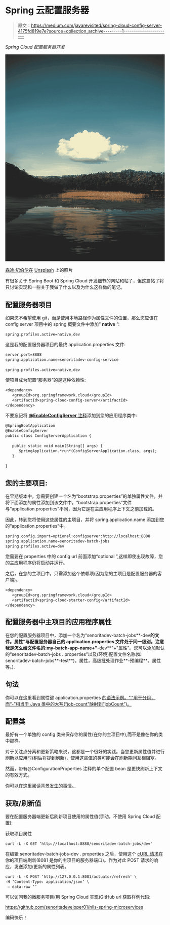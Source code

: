 # Spring 云配置服务器

> 原文：<https://medium.com/javarevisited/spring-cloud-config-server-4175fd819e7e?source=collection_archive---------1----------------------->

*Spring Cloud 配置服务器开发*

![](img/966a385de05b8476ffbb49ed91b9936a.png)

[森迪·纪伯伦](https://unsplash.com/@sendi_r_gibran?utm_source=medium&utm_medium=referral)在 [Unsplash](https://unsplash.com?utm_source=medium&utm_medium=referral) 上的照片

有很多关于 Spring Boot 和 Spring Cloud 开发细节的网站和帖子，但这篇帖子将只讨论实现和一些关于我做了什么以及为什么这样做的笔记。

## 配置服务器项目

如果您不希望使用 git，而是使用本地路径作为属性文件的位置，那么您应该在 config server 项目中的 spring 概要文件中添加“ **native** ”:

```
spring.profiles.active=native,dev
```

这是我的配置服务器项目的最终 application.properties 文件:

```
server.port=8888
spring.application.name=senoritadev-config-service

spring.profiles.active=native,dev
```

使项目成为配置“服务器”的是这种依赖性:

```
<dependency>
   <groupId>org.springframework.cloud</groupId>
   <artifactId>spring-cloud-config-server</artifactId>
</dependency>
```

不要忘记将 [**@EnableConfigServer** 注释](https://www.java67.com/2018/12/top-5-spring-cloud-annotations-for-java.html)添加到您的应用程序类中:

```
@SpringBootApplication
@EnableConfigServer
public class ConfigServerApplication {

   public static void main(String[] args) {
      SpringApplication.*run*(ConfigServerApplication.class, args);
   }

}
```

## 您的主要项目:

在早期版本中，您需要创建一个名为“bootstrap.properties”的单独属性文件，并将下面添加的属性添加到该文件中。“bootstrap.properties”文件与“application.properties”不同，因为它是在主应用程序上下文之前加载的。

因此，转到您将使用这些属性的主项目，并将 spring.application.name 添加到您的“application.properties”中。

```
spring.config.import=optional:configserver:http://localhost:8888
spring.application.name=senoritadev-batch-jobs
spring.profiles.active=dev
```

您需要在 properties 中的 config url 前面添加“optional ”,这样即使出现故障，您的主应用程序仍将启动并运行。

之后，在您的主项目中，只需添加这个依赖项(因为您的主项目是配置服务器的客户端)。

```
<dependency>
   <groupId>org.springframework.cloud</groupId>
   <artifactId>spring-cloud-starter-config</artifactId>
</dependency>
```

## 配置服务器中主项目的应用程序属性

在您的配置服务器项目中，添加一个名为“senoritadev-batch-jobs**-dev**的文件。属性”与配置服务器自己的 application.properties 文件处于同一级别。注意我是怎么给文件名的:my-batch-app-name+"**-dev**"+"属性”。您可以添加默认的“senoritadev-batch-jobs . properties”以及(环境)配置文件名称(如 senoritadev-batch-jobs**-test**)。属性，高级批处理作业**-预编程**。属性等。).

## 句法

你可以在这里看到属性键 application.properties [的语法示例。"."用于分组，而“-”相当于 Java 类中的大写(“job-count”映射到“jobCount”)。](https://mkyong.com/spring-boot/spring-boot-configurationproperties-example/)

## 配置类

最好有一个单独的 config 类来保存你的属性(在你的主项目中),而不是像在你的类中那样。

对于关注点分离和更新策略来说，这都是一个很好的实践。当您更新属性值并进行刷新以应用时(稍后将提到刷新)，使用这些值的类可能会在刷新期间互相阻塞。

然而，带有@ConfigurationProperties 注释的单个配置 bean 是更快刷新上下文的有效方式。

你可以在这里阅读背景[发生的事情。](https://gist.github.com/dsyer/a43fe5f74427b371519af68c5c4904c7)

## 获取/刷新值

要在配置服务器端更新后刷新项目使用的属性值(手动，不使用 Spring Cloud 配置):

获取项目属性

```
curl -L -X GET ‘http://localhost:8888/senoritadev-batch-jobs/dev'
```

在编辑 senoritadev-batch-jobs-dev . properties 之后，使用这个 [cURL 请求](https://www.java67.com/2017/10/how-to-test-restful-web-services-using.html)在你的项目端刷新(8081 是你的主项目的服务器端口)。作为对此 POST 请求的响应，发送添加/更新的属性列表。

```
curl -L -X POST ‘http://127.0.0.1:8081/actuator/refresh' \
-H ‘Content-Type: application/json’ \
 — data-raw ‘’
```

可以访问我的微服务项目(用 Spring Cloud 实现)GitHub url 获取样例代码:

<https://github.com/senoritadeveloper01/nils-spring-microservices>  

编码快乐！
